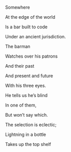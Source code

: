Somewhere 

At the edge of the world

Is a bar built to code 

Under an ancient jurisdiction.

  

The barman

Watches over his patrons

And their past

And present and future

With his three eyes.

He tells us he’s blind 

In one of them,

But won’t say which. 

  

The selection is eclectic;

Lightning in a bottle

Takes up the top shelf
